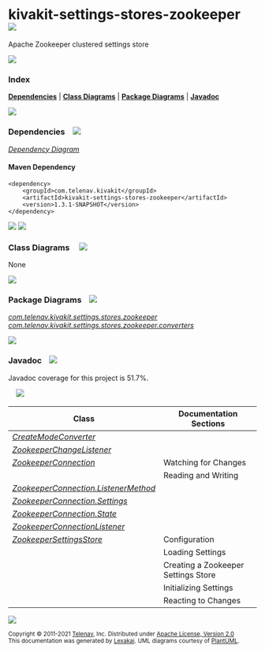 [//]: # (start-user-text)



[//]: # (end-user-text)

# kivakit-settings-stores-zookeeper &nbsp;&nbsp; <img src="https://www.kivakit.org/images/disks-32.png" srcset="https://www.kivakit.org/images/disks-32-2x.png 2x"/>

Apache Zookeeper clustered settings store

<img src="https://www.kivakit.org/images/horizontal-line-512.png" srcset="https://www.kivakit.org/images/horizontal-line-512-2x.png 2x"/>

### Index



[**Dependencies**](#dependencies) | [**Class Diagrams**](#class-diagrams) | [**Package Diagrams**](#package-diagrams) | [**Javadoc**](#javadoc)

<img src="https://www.kivakit.org/images/horizontal-line-512.png" srcset="https://www.kivakit.org/images/horizontal-line-512-2x.png 2x"/>

### Dependencies <a name="dependencies"></a> &nbsp;&nbsp; <img src="https://www.kivakit.org/images/dependencies-32.png" srcset="https://www.kivakit.org/images/dependencies-32-2x.png 2x"/>

[*Dependency Diagram*](https://www.kivakit.org/1.3.1-SNAPSHOT/lexakai/kivakit-settings-stores/zookeeper//documentation/diagrams/dependencies.svg)

#### Maven Dependency

    <dependency>
        <groupId>com.telenav.kivakit</groupId>
        <artifactId>kivakit-settings-stores-zookeeper</artifactId>
        <version>1.3.1-SNAPSHOT</version>
    </dependency>

<img src="https://www.kivakit.org/images/horizontal-line-128.png" srcset="https://www.kivakit.org/images/horizontal-line-128-2x.png 2x"/>

[//]: # (start-user-text)



[//]: # (end-user-text)

<img src="https://www.kivakit.org/images/horizontal-line-128.png" srcset="https://www.kivakit.org/images/horizontal-line-128-2x.png 2x"/>

### Class Diagrams <a name="class-diagrams"></a> &nbsp; &nbsp; <img src="https://www.kivakit.org/images/diagram-40.png" srcset="https://www.kivakit.org/images/diagram-40-2x.png 2x"/>

None

<img src="https://www.kivakit.org/images/horizontal-line-128.png" srcset="https://www.kivakit.org/images/horizontal-line-128-2x.png 2x"/>

### Package Diagrams <a name="package-diagrams"></a> &nbsp;&nbsp; <img src="https://www.kivakit.org/images/box-32.png" srcset="https://www.kivakit.org/images/box-32-2x.png 2x"/>

[*com.telenav.kivakit.settings.stores.zookeeper*](https://www.kivakit.org/1.3.1-SNAPSHOT/lexakai/kivakit-settings-stores/zookeeper//documentation/diagrams/com.telenav.kivakit.settings.stores.zookeeper.svg)  
[*com.telenav.kivakit.settings.stores.zookeeper.converters*](https://www.kivakit.org/1.3.1-SNAPSHOT/lexakai/kivakit-settings-stores/zookeeper//documentation/diagrams/com.telenav.kivakit.settings.stores.zookeeper.converters.svg)

<img src="https://www.kivakit.org/images/horizontal-line-128.png" srcset="https://www.kivakit.org/images/horizontal-line-128-2x.png 2x"/>

### Javadoc <a name="javadoc"></a> &nbsp;&nbsp; <img src="https://www.kivakit.org/images/books-32.png" srcset="https://www.kivakit.org/images/books-32-2x.png 2x"/>

Javadoc coverage for this project is 51.7%.  
  
&nbsp; &nbsp; <img src="https://www.kivakit.org/images/meter-50-96.png" srcset="https://www.kivakit.org/images/meter-50-96-2x.png 2x"/>




| Class | Documentation Sections |
|---|---|
| [*CreateModeConverter*](https://www.kivakit.org/1.3.1-SNAPSHOT/javadoc//kivakit.settings.stores.zookeeper/com/telenav/kivakit/settings/stores/zookeeper/converters/CreateModeConverter.html) |  |  
| [*ZookeeperChangeListener*](https://www.kivakit.org/1.3.1-SNAPSHOT/javadoc//kivakit.settings.stores.zookeeper/com/telenav/kivakit/settings/stores/zookeeper/ZookeeperChangeListener.html) |  |  
| [*ZookeeperConnection*](https://www.kivakit.org/1.3.1-SNAPSHOT/javadoc//kivakit.settings.stores.zookeeper/com/telenav/kivakit/settings/stores/zookeeper/ZookeeperConnection.html) | Watching for Changes |  
| | Reading and Writing |  
| [*ZookeeperConnection.ListenerMethod*](https://www.kivakit.org/1.3.1-SNAPSHOT/javadoc//kivakit.settings.stores.zookeeper/com/telenav/kivakit/settings/stores/zookeeper/ZookeeperConnection.ListenerMethod.html) |  |  
| [*ZookeeperConnection.Settings*](https://www.kivakit.org/1.3.1-SNAPSHOT/javadoc//kivakit.settings.stores.zookeeper/com/telenav/kivakit/settings/stores/zookeeper/ZookeeperConnection.Settings.html) |  |  
| [*ZookeeperConnection.State*](https://www.kivakit.org/1.3.1-SNAPSHOT/javadoc//kivakit.settings.stores.zookeeper/com/telenav/kivakit/settings/stores/zookeeper/ZookeeperConnection.State.html) |  |  
| [*ZookeeperConnectionListener*](https://www.kivakit.org/1.3.1-SNAPSHOT/javadoc//kivakit.settings.stores.zookeeper/com/telenav/kivakit/settings/stores/zookeeper/ZookeeperConnectionListener.html) |  |  
| [*ZookeeperSettingsStore*](https://www.kivakit.org/1.3.1-SNAPSHOT/javadoc//kivakit.settings.stores.zookeeper/com/telenav/kivakit/settings/stores/zookeeper/ZookeeperSettingsStore.html) | Configuration |  
| | Loading Settings |  
| | Creating a Zookeeper Settings Store |  
| | Initializing Settings |  
| | Reacting to Changes |  

[//]: # (start-user-text)



[//]: # (end-user-text)

<img src="https://www.kivakit.org/images/horizontal-line-512.png" srcset="https://www.kivakit.org/images/horizontal-line-512-2x.png 2x"/>

<sub>Copyright &#169; 2011-2021 [Telenav](https://telenav.com), Inc. Distributed under [Apache License, Version 2.0](LICENSE)</sub>  
<sub>This documentation was generated by [Lexakai](https://lexakai.org). UML diagrams courtesy of [PlantUML](https://plantuml.com).</sub>

